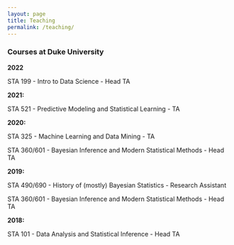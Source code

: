 ```yaml
---
layout: page
title: Teaching
permalink: /teaching/
---
```


### Courses at Duke University

**2022**

STA 199 - Intro to Data Science - Head TA

**2021:**

STA 521 - Predictive Modeling and Statistical Learning - TA

**2020:**

STA 325 - Machine Learning and Data Mining - TA

STA 360/601 - Bayesian Inference and Modern Statistical Methods - Head TA

**2019:** 

STA 490/690 - History of (mostly) Bayesian Statistics - Research Assistant

STA 360/601 - Bayesian Inference and Modern Statistical Methods - Head TA

**2018:** 

STA 101 - Data Analysis and Statistical Inference - Head TA
